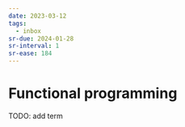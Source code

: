 ```yaml
---
date: 2023-03-12
tags:
  - inbox
sr-due: 2024-01-28
sr-interval: 1
sr-ease: 184
---
```

# Functional programming

TODO: add term
